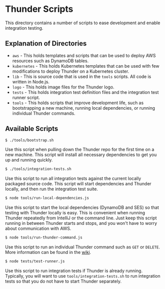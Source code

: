 # Thunder Scripts

This directory contains a number of scripts to ease development and enable integration testing.

## Explanation of Directories

* `aws` - This holds templates and scripts that can be used to deploy AWS resources such as
DynamoDB tables.
* `kubernetes` - This holds Kubernetes templates that can be used with few modifications to deploy
Thunder on a Kubernetes cluster.
* `lib` - This is source code that is used in the `tools` scripts. All code is written in Node.js.
* `logo` - This holds image files for the Thunder logo.
* `tests` - This holds integration test definition files and the integration test runner script.
* `tools` - This holds scripts that improve development life, such as bootstrapping a new machine,
running local dependencies, or running individual Thunder commands.

## Available Scripts

```bash
$ ./tools/bootstrap.sh
```

Use this script when pulling down the Thunder repo for the first time on a new machine.
This script will install all necessary dependencies to get you up and running quickly.

```bash
$ ./tools/integration-tests.sh
```

Use this script to run all integration tests against the current locally packaged source code.
This script will start dependencies and Thunder locally, and then run the integration test suite.

```bash
$ node tools/run-local-dependencies.js
```

Use this script to start the local dependencies (DynamoDB and SES)
so that testing with Thunder locally is easy.
This is convenient when running Thunder repeatedly from IntelliJ or the command line.
Just keep this script running in between Thunder starts and stops,
and you won't have to worry about communication with AWS.

```bash
$ node tools/run-thunder-command.js
```

Use this script to run an individual Thunder command such as `GET` or `DELETE`.
More information can be found in the
[wiki](https://github.com/RohanNagar/thunder/wiki/Running-Node.js-Scripts#single-operations).

```bash
$ node tests/test-runner.js
```

Use this script to run integration tests if Thunder is already running.
Typically, you will want to use `tools/integration-tests.sh` to run integration tests
so that you do not have to start Thunder separately.
